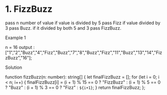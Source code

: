 # 1. FizzBuzz

pass n number of value if value is divided by 5 pass Fizz if value divided by 3 pass Buzz. if it divided by both 5 and 3 pass FizzBuzz.

Example 1

n = 16
output : 
["1","2","Buzz","4","Fizz","Buzz","7","8","Buzz","Fizz","11","Buzz","13","14","FizzBuzz","16"];

Solution

function fizzBuzz(n: number): string[] {
    let finalFizzBuzz = [];
    for (let i = 0; i < n; i++) {
        finalFizzBuzz[i] = (i + 1) % 15 == 0 ? "FizzBuzz" : (i + 1) % 5 == 0 ? "Buzz" : (i + 1) % 3 == 0 ? "Fizz" : `${i+1}`;
    }
    return finalFizzBuzz; 
};